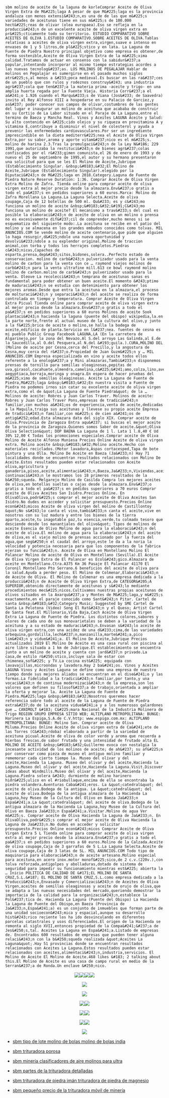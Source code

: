 
```
sbm molino de aceite de la laguna de korleComprar Aceite de Oliva Virgen Extra de M&#225;laga A pesar de que M&#225;laga es la provincia andaluza con menos extensi&#243;n,es una de de las que m&#225;s variedades de aceitunas tiene en sus m&#225;s de 100.000 hect&#225;reas de olivar (olea europaea).Eso se refleja en la producci&#243;n de un excelente aceite de oliva virgen extra en pr&#225;cticamente todo su territorio. ESTUDIO COMPARATIVO SOBRE ACEITES DE OLIVA 1.ESTUDIO COMPARATIVO.SOBRE ACEITES DE OLIVA.Tablas relativas a aceites de oliva virgen extra,virgen,suave e intenso en envases de 1 y 5 litros,de pl&#225;stico y en lata. La Laguna de Fuente de Piedra Nuestro principal objetivo como empresa es obtener,de forma sostenible,Aceite de Oliva Virgen Extra de la m&#225;xima calidad.Tratamos de actuar en consenso con la sabidur&#237;a popular,intentando incorporar al mismo tiempo estrategias acordes a las nuevas tecnolog&#237;as. LOS MOLINOS DE PEGALAJAR Hablar de molinos en Pegalajar es sumergirse en el pasado muchos siglos atr&#225;s,al menos a &#233;poca medieval.Es buscar en las ra&#237;ces de un pueblo que con rulos y rodeznos construy&#243; una industria agr&#237;cola que ten&#237;a la materia prima ‑aceite y trigo‑ en una amplia huerta regada por la Fuente Vieja. Historia Corr&#237;a el a&#241;o 1.926 cuando el Marqu&#233;s de Viana (Jos&#233; de Saavedra) invito al Rey Alfonso XIII a hospedarse en su Palacio de Garciez,y as&#237; poder conocer sus campos de olivar,costumbres de las gentes del lugar e inaugurar un molino de aceituna que acababa de construir en su Cortijo de La Labor situado en el Paraje de La Laguna,entre el termino de Baeza y Mancha Real. Vinos y Aceites LAGUNA Aceite y Salud: Su alto contenido en &#225;cido oleico y su riqueza en provitamina A y vitamina E,contribuye a disminuir el nivel de colesterol y ayuda a prevenir las enfermedades cardiovasculares.Por ser un ingrediente imprescindible en la dieta mediterr&#225;nea el Aceite de Oliva Virgen Extra,por su sabor,aroma y aporte vitam&#237;nico es el m&#225;s. molino de harina 2.3.Tras la promulgaci&#243;n de la Ley N&#186; 229 1991,que autorizaba la restituci&#243;n de bienes agr&#237;colas confiscados por el r&#233;gimen comunista,el 26 de enero de 1993 y de nuevo el 25 de septiembre de 1995,el autor y su hermano presentaron una solicitud para que se les El Molino de Aceite,Jubrique (Establecimiento Singular. &nbsp;&#0183;&#32;El Molino de Aceite,Jubrique (Establecimiento Singular).elegido por la Diputaci&#243;n de M&#225;laga en 2018.Category.Laguna de Fuente de Piedra Nature Reserve Duration: 1:36. Comprar Aceite de Oliva Virgen Extra Molino de Zafra. Tienda online para comprar aceite de oliva virgen extra al mejor precio desde la almazara.Env&#237;o gratis a todo el pa&#237;s en pedidos superiores a 60 euros.Marca: Molino de Zafra Morellana La Laguna.La Laguna Selecta.Aceite de oliva coupage,Caja de 12 botellas de 500 ml. Qu&#233; es y c&#243;mo funciona un molino de aceite &nbsp;&#0183;&#32;&#191;C&#243;mo funciona un molino de aceite? El mecanismo a trav&#233;s del cual es posible la elaboraci&#243;n de aceite de oliva en un molino o prensa no es excesivamente dif&#237;cil de comprender,mucho menos si se esquematiza del siguiente modo:.La aceituna se recibe en el patio del molino y se almacena en los grandes embudos conocidos como tolvas. MIL ANUNCIOS.COM Se vende molino de aceite centenario,que pide que alguien lo haga resurgir,d&#225;ndole una nueva oportunidad y devolvi&#233;ndole a su explendor original.Molino de traccion animal,con torba y todos los herrajes completos.Piedras c&#243;nicas,Capachos de esparto,prensa,dep&#243;sitos,bidones,solera..Perfecto estado de conservacion. molino de carb&#243;n pulverizador usado para la venta molino de carbon para la venta con ce … raymond viejos molinos de carb&#243;n para la venta ultrafine mill.613 ce bowl raymond molino molino de carbon.molino de carb&#243;n pulverizador usado para la venta. Oleove La recolecci&#243;n temprana de aceitunas sanas es fundamental para poder obtener un buen aceite.El momento &#243;ptimo de maduraci&#243;n se estudia con detenimiento para obtener los mejores aromas.Desde que entra la aceituna en la almazara,el proceso de molturaci&#243;n y separaci&#243;n del aceite se realiza de forma controlada en tiempo y temperatura. Comprar Aceite de Oliva Virgen Extra Picual Tienda online para comprar aceite de oliva virgen extra al mejor precio desde la almazara.Env&#237;o gratis a todo el pa&#237;s en pedidos superiores a 60 euros Molinos de aceite Sook plantaci&#243;n hacienda la laguna (puente del obispo) wikipedia,la.en la parte norte,frente al actual museo de la cultura del olivo,y junto a la f&#225;brica de aceite o molino,se halla la bodega de aceite,edificio de planta.Servicio en l&#237;nea. fuentes de cesna es mi pueblo Public Group Facebook LAGUNA,LA (En la carretera de Algarinejo,por la zona del Nevazo.Al S.del arroyo Las Galinda,al E.de la Saucedilla,al O.del Pesquera,al N.del &#193;guila.).CURA,MOLINO DEL (Molino de aceite por Cesna,cerca del Precillo,y la angostura de Cesna,muy cerca del r&#237;o.Propiedad de Juan Guzm&#225;n y … MIL ANUNCIOS.COM Empresa especializada en vino y aceite todos ellos referente a la enolog&#237;a y Mini almazaras,Tambi&#233;n disponemos prensas de tornillo para semillas oleaginosas,pepitas de uva,girasol,cacahuete,almendra,camelina,c&#225;&#241;amo,colza,lino,avellana,nuez,Balanites aegyptiaca,borraja,moringa y onagra.En espera de hacer pruebas del m&#225;ximo de semillas oleaginosas. Aceite La Laguna de Fuente de Piedra,M&#225;laga &nbsp;&#0183;&#32;En nuestra visita a Fuente de Piedra no podemos irnos sin catar su excelente aceite de oliva virgen extra,como el de &quot;La Laguna de Fuente Piedra&quot; de la … Molinos de aceite: Robres y Juan Carlos Traver. Molinos de aceite: Robres y Juan Carlos Traver Pons,empresas de tradici&#243;n familiar,con muchos a&#241;os de experiencia,venta de aceite,dedicadas a la Maquila,traiga sus aceitunas y llevese su propio aceite Empresa de tradici&#243;n familiar,con m&#225;s de cien a&#241;os de antig&#252;edad.Esta almazara data del siglo XIX. Comprar aceite de Oliva.Provincia de Zaragoza Entra aqu&#237; si buscas el mejor aceite de la provincia de Zaragoza.Quienes somos Saber de aceite.&quot;Oliva Oliva Selection&quot; DOP BAENA La Laguna de 1 l. Lata 1 l.8,40 € Ud 30% 12,00 € Todas los promociones especiales.Comprar aceite de Oliva Molino de Aceite Alfonso Muniesa Precios Online Aceite de oliva virgen extra. Molino aceite &nbsp;&#0183;&#32;Molino aceite.Hecho con materiales reciclados.(Motor lavadora,Aspas cortacesped,Tapa de bote pintura y una Olla. Molino De Aceite en Baeza (Ja&#233;n) Hay 71 localidades donde se encuentran resultados relacionados con Molino De Aceite.Estos resultados pueden estar relacionados con Aceite oliva,agricultura y ganaderia,pisos,aceite,alimentaci&#243;n,Baeza,Ja&#233;n,Viviendas,aceites,almazara.A continuaci&#243;n le mostramos los 18 primeros resultados de la b&#250;squeda. Melgarejo Molino de Casilda Compra los mejores aceites de oliva,en botellas sueltas o cajas desde la almazara.Env&#237;o gratis a todo el pa&#237;s en pedidos superiores a 70 euros Comprar aceite de Oliva Aceites San Isidro.Precios Online. En OlivaOliva,podr&#225;s comprar el mejor aceite de Oliva Aceites San Isidro.No dudes en acceder y solicitar presupuesto.Precios Online econ&#243;micos Aceite de oliva virgen del molino de Castillontoy &quot;No s&#243;lo canta el vino,tambi&#233;n canta el aceite,vive en nosotros con su luz madura y entre los bienes de la tierra aparto,aceite,tu inagotable paz,tu esencia,verde,tu colmado tesoro que desciende desde los manantiales del olivo&quot; Tipos de molinos de aceite Esencia de Olivo Molino de agua para la elaboraci&#243;n del aceite de oliva.El molino de agua para la elaboraci&#243;n del aceite de oliva,es el viejo molino de prensas accionado por la fuerza del agua,que seg&#250;n el caudal del arroyo,este le da a la noria la velocidad y potencia necesaria para que los componentes de la fabrica ejerzan su funci&#243;n. Aceite de Oliva en Montellano Molino El Palancar Molino de aceite de Oliva en Montellano (Sevilla).El Aceite de Oliva Virgen Extra de El Palancar es Ecol&#243;gico.Almazara de aceite en Montellano.Ctra.A375 Km 36 Pasaje El Palancar 41170 El Coronil Montellano Pto Serrano.6 beneficios del aceite de oliva para la salud.Ayuda a perder peso. El Molino de Colmenar,Elaboraci&#243;n de Aceite de Oliva. El Molino de Colmenar es una empresa dedicada a la producci&#243;n de Aceite de Oliva Virgen Extra,de CATEGOR&#205;A SUPERIOR,obtenido directamente de aceitunas y s&#243;lo mediante procedimientos mec&#225;nicos.Cultivamos nuestras propias aceitunas de olivos situados en la Axarqu&#237;a y Montes de M&#225;laga,y m&#225;s exactamente,en el paraje conocido como Sant&#243;n Pitar. Cartel de santa &nbsp;&#0183;&#32;Category Music; Suggested by SME Cartel de Santa La Pelotona (Video) Song El Rat&#243;n y el Queso; Artist Cartel de Santa feat.El Millonario,Vida Baja,Cach Aceite de Oliva Virgen Extra La Laguna de Fuente de Piedra. Los distintos colores,sabores y olores de cada uno de sus monovarietales se deben a la variedad de la aceituna y a su estado de maduraci&#243;n.Envasan s&#243;lo aceite de oliva virgen extra,con una acidez de una d&#233;cima,de las variedades arbequina,gordalilla,lech&#237;n,manzanilla,marte&#241;a,pico lim&#243;n y vidue&#241;a. El Molino De Aceite,Jubrique Precios actualizados 2019 El Molino De Aceite es una casa rural con piscina al aire libre situada a 1 km de Jubrique.El establecimiento se encuentra junto a un molino de aceite y cuenta con jard&#237;n privado.La casa,de estilo r&#250;stico,incluye sala de estar con chimenea,sof&#225; y TV.La cocina est&#225; equipada con lavavajillas,microondas y lavadora.Hay 2 ba&#241;os. Vinos y Aceites LAGUNA Vinos y Aceites Laguna se define como una empresa de nuestro tiempo donde sus mejores aliados se encuentran en el dise&#241;o y las formas.La fidelidad a la tradici&#243;n familiar,por tanto,y una vocaci&#243;n de continua modernizaci&#243;n de la empresa,son los valores que definen su filosof&#237;a de trabajo,orientada a ampliar la oferta y mejorar la. Aceite La Laguna de Fuente de Piedra.M&#225;laga &nbsp;&#0183;&#32;Nosotros queremos hacer referencia sobre todo al aceite de la Laguna de Fuente de Piedra extra&#237;do de la aceituna vidue&#241;a y a los numerosos galardones que … CANIMOLT &#183; C&#225;mara Nacional de la Industria Molinera de Trigo REGION GRUPO EMPRESA SITIO WEB; ALTIPLANO METROPOLITANA: BUNGE: Harinera La Espiga,S.A.de C.V.http: www.espiga.com.mx: ALTIPLANO METROPOLITANA: BUNGE: Molino San. Comprar aceite de Oliva Miluma.Precios Online Aceite de oliva virgen extra de Ca&#241;ete de las Torres (C&#243;rdoba) elaborado a partir de la variedad de aceituna picual.Aceite de oliva de color verde y aroma que recuerda a hierbas frescas.de sabor frutado y una intensidad de frutado alta EL MOLINO DE ACEITE &nbsp;&#0183;&#32;Guillermo evoca con nostalgia la incesante actividad de los molinos de aceite; de ah&#237; su af&#225;n por conservar como pieza de museo el antiguo molino familiar y rememorar cada cierto tiempo la. Museo del olivar y del aceite,Hacienda la Laguna. Museo del olivar y del aceite,Hacienda la Laguna.Museo del olivar y del aceite,Hacienda la Laguna.Visit.Discover ideas about Windmills.Museo del olivar y del aceite,Hacienda la Laguna.Piedra solera &#243; durmiente de molino harinero hidr&#225;ulico en el #riobullaque,encima de ella se encontraba la piedra volandera.Aventuras Caba&#241;eros. La &quot;catedral&quot; del aceite de oliva.Bodega de la antigua. La &quot;catedral&quot; del aceite de oliva.Bodega de la antigua almazara de la Hacienda La Laguna,hoy Museo de la Cultura del Olivo en Baeza Ja&#233;n Espa&#241;a.La &quot;catedral&quot; del aceite de oliva.Bodega de la antigua almazara de la Hacienda La Laguna,hoy Museo de la Cultura del Olivo en Baeza Ja&#233;n Espa&#241;a.Visitar.Molino de agua Ver m&#225;s. Comprar aceite de Oliva Hacienda la Laguna de Ja&#233;n. En OlivaOliva,podr&#225;s comprar el mejor aceite de Oliva Hacienda la Laguna de Ja&#233;n.No dudes en acceder y solicitar presupuesto.Precios Online econ&#243;micos Comprar Aceite de Oliva Virgen Extra 5 L Tienda online para comprar aceite de oliva virgen extra al mejor precio desde la almazara.Env&#237;o gratis a todo el pa&#237;s en pedidos superiores a 60 euros.Molino de la Calzada.Aceite de oliva coupage,Caja de 3 garrafas de 5 L.La Laguna Selecta.Aceite de oliva coupage,Caja de 3 latas de 5L. MIL ANUNCIOS.COM Todo tipo de maquinaria para elaboraci&#243;n de aceite artesano.Molino especial para aceituna,en acero inox.motor monof&#225;sico,de 2 c.v.(220v.),con tolva reforzada,antigolpes y abolladuras,dotado de sistema de seguridad para impedir su funcionamiento mientras est&#225; abierta la … Inicio POLITICA DE CALIDAD DE &#171;EL MOLINO DE SANTA CRUZ,S.L.&#187; EL MOLINO DE SANTA CRUZ,S.L.como empresa dedicada a la Producci&#243;n,Envasado y Comercializaci&#243;n de Aceites de Oliva Virgen,aceites de semillas oleaginosas y aceite de orujo de oliva,que se adapta a las nuevas necesidades del mercado,queriendo demostrar la importacia de la calidad para la organizaci&#243;n,establece la Pol&#237;tica de. Hacienda La Laguna (Puente del Obispo) La Hacienda la Laguna de Puente del Obispo,en Baeza (Provincia de Ja&#233;n,Espa&#241;a) es un conjunto de inmuebles que forman parte de una unidad socioecon&#243;mica y espacial,aunque su desarrollo hist&#243;rico reciente los ha ido desvinculando en diferentes parcelas catastrales y usos diferenciados.El origen de la Hacienda se remonta al siglo XVII,entonces propiedad de la Compa&#241;&#237;a de Jes&#250;s,tal. Aceites La Laguna en Espa&#241;a.Listado de empresas de. Encontrados 600 resultados de empresas que pueden tener alguna relaci&#243;n con la b&#250;squeda realizada &quot;Aceites La Laguna&quot;.Hay 51 provincias donde se encuentran resultados relacionados con Aceites La Laguna.Estos resultados pueden estar relacionados con aceites,alimentaci&#243;n,industria,servicios. El Molino de Aceite El Molino de Aceite.468 likes &#183; 2 talking about this.El Molino de Aceite es una casa de campo rural en medio de la Serran&#237;a de Ronda.Un enclave &#250;nico. 
```

<div align="center">

<a href="https://es-mill.shibang-china.com/github&k=sbm+molino+de+aceite+de+la+laguna+de+korle"><img src="https://static.shibang-china.com/es/mill/index.jpg"></a><a href="https://es-mill.shibang-china.com/materials.htmlgithub&k=sbm+molino+de+aceite+de+la+laguna+de+korle"><img src="https://static.shibang-china.com/es/mill/materials.jpg"></a><a href="https://es-mill.shibang-china.com/about.htmlgithub&k=sbm+molino+de+aceite+de+la+laguna+de+korle"><img src="https://static.shibang-china.com/es/mill/about.jpg"></a><a href="https://es-mill.shibang-china.com/contact.htmlgithub&k=sbm+molino+de+aceite+de+la+laguna+de+korle"><img src="https://static.shibang-china.com/es/mill/contact.jpg"></a>

<a href="https://es-mill.shibang-china.com/github&k=sbm+molino+de+aceite+de+la+laguna+de+korle"><img src="https://static.shibang-china.com/es/mill/banner.jpg"></a>

<a href="https://swt.shibang-china.com/github&k=sbm+molino+de+aceite+de+la+laguna+de+korle"><img src="https://static.shibang-china.com/es/mill/chat.jpg"></a>

<a href="https://es-mill.shibang-china.com/products/vertical-roller-mill.htmlgithub&k=sbm+molino+de+aceite+de+la+laguna+de+korle"><img src="https://static.shibang-china.com/es/mill/vertical.jpg"></a><a href="https://es-mill.shibang-china.com/products/raymond-mill.htmlgithub&k=sbm+molino+de+aceite+de+la+laguna+de+korle"><img src="https://static.shibang-china.com/es/mill/raymond.jpg"></a>

<a href="https://es-mill.shibang-china.com/products/ultrafine-grinding-mill.htmlgithub&k=sbm+molino+de+aceite+de+la+laguna+de+korle"><img src="https://static.shibang-china.com/es/mill/ultrafine.jpg"></a><a href="https://es-mill.shibang-china.com/products/trapezium-grinding-mill.htmlgithub&k=sbm+molino+de+aceite+de+la+laguna+de+korle"><img src="https://static.shibang-china.com/es/mill/trapezium.jpg"></a>

<a href="https://es-mill.shibang-china.com/products/ball-mill.htmlgithub&k=sbm+molino+de+aceite+de+la+laguna+de+korle"><img src="https://static.shibang-china.com/es/mill/ball.jpg"></a><a href="https://es-mill.shibang-china.com/products/hammer-mill.htmlgithub&k=sbm+molino+de+aceite+de+la+laguna+de+korle"><img src="https://static.shibang-china.com/es/mill/hammer.jpg"></a>

<a href="https://swt.shibang-china.com/github&k=sbm+molino+de+aceite+de+la+laguna+de+korle"><img src="https://static.shibang-china.com/es/mill/case.jpg"></a>

</div>


* [sbm tipo de lote molino de bolas molino de bolas india](sbm%20tipo%20de%20lote%20molino%20de%20bolas%20molino%20de%20bolas%20india.md)

* [sbm trituradora porosa](sbm%20trituradora%20porosa.md)

* [sbm minería clasificadores de aire molinos para ultra](sbm%20miner%C3%ADa%20clasificadores%20de%20aire%20molinos%20para%20ultra.md)

* [sbm partes de la trituradora detalladas](sbm%20partes%20de%20la%20trituradora%20detalladas.md)

* [sbm trituradora de piedra imán trituradora de piedra de magnesio](sbm%20trituradora%20de%20piedra%20im%C3%A1n%20trituradora%20de%20piedra%20de%20magnesio.md)

* [sbm pequeño precio de la trituradora móvil de minería](sbm%20peque%C3%B1o%20precio%20de%20la%20trituradora%20m%C3%B3vil%20de%20miner%C3%ADa.md)